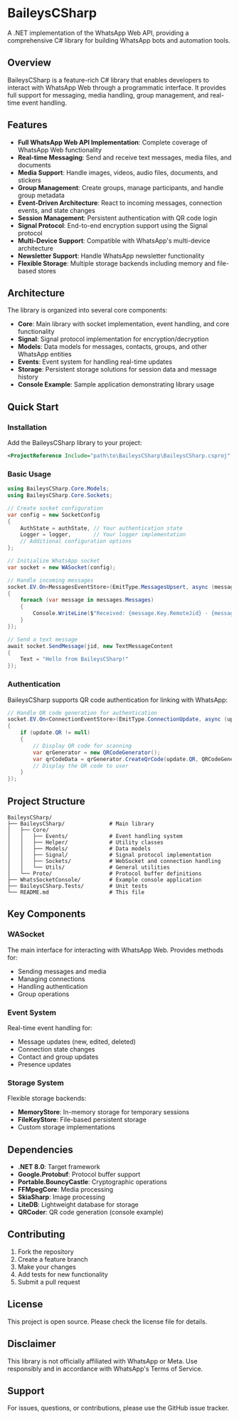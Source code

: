 # BaileysCSharp

A .NET implementation of the WhatsApp Web API, providing a comprehensive C# library for building WhatsApp bots and automation tools.

## Overview

BaileysCSharp is a feature-rich C# library that enables developers to interact with WhatsApp Web through a programmatic interface. It provides full support for messaging, media handling, group management, and real-time event handling.

## Features

- **Full WhatsApp Web API Implementation**: Complete coverage of WhatsApp Web functionality
- **Real-time Messaging**: Send and receive text messages, media files, and documents
- **Media Support**: Handle images, videos, audio files, documents, and stickers
- **Group Management**: Create groups, manage participants, and handle group metadata
- **Event-Driven Architecture**: React to incoming messages, connection events, and state changes
- **Session Management**: Persistent authentication with QR code login
- **Signal Protocol**: End-to-end encryption support using the Signal protocol
- **Multi-Device Support**: Compatible with WhatsApp's multi-device architecture
- **Newsletter Support**: Handle WhatsApp newsletter functionality
- **Flexible Storage**: Multiple storage backends including memory and file-based stores

## Architecture

The library is organized into several core components:

- **Core**: Main library with socket implementation, event handling, and core functionality
- **Signal**: Signal protocol implementation for encryption/decryption
- **Models**: Data models for messages, contacts, groups, and other WhatsApp entities
- **Events**: Event system for handling real-time updates
- **Storage**: Persistent storage solutions for session data and message history
- **Console Example**: Sample application demonstrating library usage

## Quick Start

### Installation

Add the BaileysCSharp library to your project:

```xml
<ProjectReference Include="path\to\BaileysCSharp\BaileysCSharp.csproj" />
```

### Basic Usage

```csharp
using BaileysCSharp.Core.Models;
using BaileysCSharp.Core.Sockets;

// Create socket configuration
var config = new SocketConfig
{
    AuthState = authState, // Your authentication state
    Logger = logger,       // Your logger implementation
    // Additional configuration options
};

// Initialize WhatsApp socket
var socket = new WASocket(config);

// Handle incoming messages
socket.EV.On<MessagesEventStore>(EmitType.MessagesUpsert, async (messages) =>
{
    foreach (var message in messages.Messages)
    {
        Console.WriteLine($"Received: {message.Key.RemoteJid} - {message.Message?.Conversation}");
    }
});

// Send a text message
await socket.SendMessage(jid, new TextMessageContent
{
    Text = "Hello from BaileysCSharp!"
});
```

### Authentication

BaileysCSharp supports QR code authentication for linking with WhatsApp:

```csharp
// Handle QR code generation for authentication
socket.EV.On<ConnectionEventStore>(EmitType.ConnectionUpdate, async (update) =>
{
    if (update.QR != null)
    {
        // Display QR code for scanning
        var qrGenerator = new QRCodeGenerator();
        var qrCodeData = qrGenerator.CreateQrCode(update.QR, QRCodeGenerator.ECCLevel.Q);
        // Display the QR code to user
    }
});
```

## Project Structure

```
BaileysCSharp/
├── BaileysCSharp/              # Main library
│   ├── Core/
│   │   ├── Events/             # Event handling system
│   │   ├── Helper/             # Utility classes
│   │   ├── Models/             # Data models
│   │   ├── Signal/             # Signal protocol implementation
│   │   ├── Sockets/            # WebSocket and connection handling
│   │   └── Utils/              # General utilities
│   └── Proto/                  # Protocol buffer definitions
├── WhatsSocketConsole/         # Example console application
├── BaileysCSharp.Tests/        # Unit tests
└── README.md                   # This file
```

## Key Components

### WASocket
The main interface for interacting with WhatsApp Web. Provides methods for:
- Sending messages and media
- Managing connections
- Handling authentication
- Group operations

### Event System
Real-time event handling for:
- Message updates (new, edited, deleted)
- Connection state changes
- Contact and group updates
- Presence updates

### Storage System
Flexible storage backends:
- **MemoryStore**: In-memory storage for temporary sessions
- **FileKeyStore**: File-based persistent storage
- Custom storage implementations

## Dependencies

- **.NET 8.0**: Target framework
- **Google.Protobuf**: Protocol buffer support
- **Portable.BouncyCastle**: Cryptographic operations
- **FFMpegCore**: Media processing
- **SkiaSharp**: Image processing
- **LiteDB**: Lightweight database for storage
- **QRCoder**: QR code generation (console example)

## Contributing

1. Fork the repository
2. Create a feature branch
3. Make your changes
4. Add tests for new functionality
5. Submit a pull request

## License

This project is open source. Please check the license file for details.

## Disclaimer

This library is not officially affiliated with WhatsApp or Meta. Use responsibly and in accordance with WhatsApp's Terms of Service.

## Support

For issues, questions, or contributions, please use the GitHub issue tracker.
